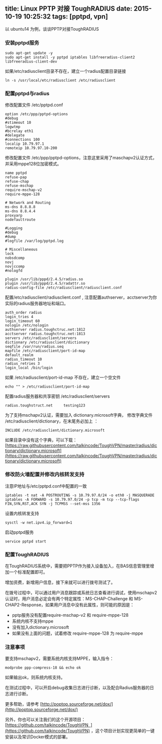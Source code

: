 title: Linux PPTP 对接 ToughRADIUS
date: 2015-10-19 10:25:32
tags: [pptpd, vpn]
---

以 ubuntu14 为例，谈谈PPTP对接ToughRADIUS

### 安装pptpd服务

	sudo apt-get update -y
	sudo apt-get install -y pptpd iptables libfreeradius-client2 libfreeradius-client-dev

如果/etc/radiusclient目录不存在，建立一个radius配置目录链接 

	ln -s /usr/local/etc/radiusclient /etc/radiusclient


### 配置pptpd与radius

修改配置文件 /etc/pptpd.conf

	option /etc/ppp/pptpd-options
	#debug
	#stimeout 10
	logwtmp
	#bcrelay eth1
	#delegate
	#connections 100
	localip 10.79.97.1
	remoteip 10.79.97.10-200

修改配置文件 /etc/ppp/pptpd-options，注意这里采用了maschapv2认证方式，并采用mppe128位加密模式。

	name pptpd
	refuse-pap
	refuse-chap
	refuse-mschap
	require-mschap-v2
	require-mppe-128

	# Network and Routing
	ms-dns 8.8.8.8
	ms-dns 8.8.4.4
	proxyarp
	nodefaultroute

	#Logging
	#debug
	#dump
	#logfile /var/log/pptpd.log

	# Miscellaneous
	lock
	nobsdcomp
	novj
	novjccomp
	#nologfd

	plugin /usr/lib/pppd/2.4.5/radius.so
	plugin /usr/lib/pppd/2.4.5/radattr.so
	radius-config-file /etc/radiusclient/radiusclient.conf

配置/etc/radiusclient/radiusclient.conf , 注意配置authserver，acctserver为你实际的radius服务器地址和端口。

	auth_order radius
	login_tries 4
	login_timeout 60
	nologin /etc/nologin
	authserver radius.toughctruc.net:1812
	acctserver radius.toughctruc.net:1813
	servers /etc/radiusclient/servers
	dictionary /etc/radiusclient/dictionary
	seqfile /var/run/radius.seq
	mapfile /etc/radiusclient/port-id-map
	default_realm
	radius_timeout 10
	radius_retries 3
	login_local /bin/login

如果 /etc/radiusclient/port-id-map 不存在，建立一个空文件

	echo "" > /etc/radiusclient/port-id-map

配置radius服务器和共享密钥 /etc/radiusclient/servers

	radius.toughstruct.net     testing123

为了支持mschapv2认证，需要加入 dictionary.microsoft字典， 修改字典文件 /etc/radiusclient/dictionary，在末尾务必加上 ：

	INCLUDE /etc/radiusclient/dictionary.microsoft

如果目录中没有这个字典，可以下载：[https://raw.githubusercontent.com/talkincode/ToughVPN/master/radius/dictionary/dictionary.microsoft](https://raw.githubusercontent.com/talkincode/ToughVPN/master/radius/dictionary/dictionary.microsoft)

### 修改防火墙配置并修改内核转发支持

注意IP地址与/etc/pptpd.conf中配置的一致

	iptables -t nat -A POSTROUTING -s 10.79.97.0/24 -o eth0 -j MASQUERADE
	iptables -A FORWARD -s 10.79.97.0/24 -p tcp -m tcp --tcp-flags FIN,SYN,RST,ACK SYN -j TCPMSS --set-mss 1356

设置内核转发支持

	sysctl -w net.ipv4.ip_forward=1

启动pptpd服务

	service pptpd start 

### 配置ToughRADIUS

在ToughRADIUS系统中，需要把PPTP作为接入设备加入，在BAS信息管理里增加一个标准配置即可。

增加资费，新增用户信息，接下来就可以进行拨号测试了。

在拨号过程中，可以通过用户消息跟踪或系统日志查看进行调试，使用mschapv2认证时，用户消息必定会有两个特定属性：MS-CHAP-Challenge 和 MS-CHAP2-Response，如果用户消息中没有此属性，则可能的原因是：

- pptp服务没有配置require-mschap-v2  和 require-mppe-128
- 系统内核不支持mppe
- 没有加入dictionary.microsoft
- 如果没有上面的问题，试着修改 require-mppe-128 为 require-mppe


### 注意事项

要支持mschapv2，需要系统内核支持MPPE，输入指令：

	modprobe ppp-compress-18 && echo ok

如果输出ok，则系统内核支持。

在测试过程中，可以开启debug收集日志进行诊断，以及配合Radius服务器的日志进行诊断。

更多帮助，请参考 [http://poptop.sourceforge.net/dox/](http://poptop.sourceforge.net/dox/)

另外，你也可以关注我们的这个开源项目：[https://github.com/talkincode/ToughVPN  ](https://github.com/talkincode/ToughVPN)  ，这个项目计划实现更简单的一键安装以及常识Docker模式的部署。 